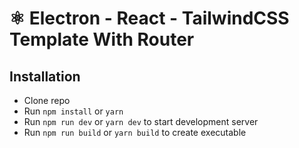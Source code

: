# ⚛ Electron - React - TailwindCSS Template With Router

## Installation

- Clone repo
- Run `npm install` or `yarn`
- Run `npm run dev` or `yarn dev` to start development server
- Run `npm run build` or `yarn build` to create executable
